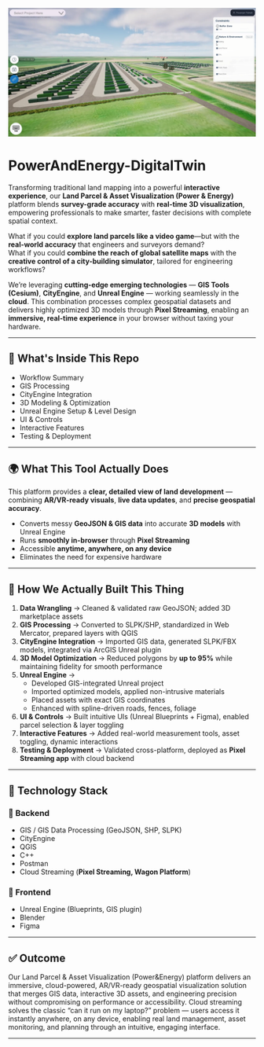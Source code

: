 ![Power & Energy Digital Twin](./assets/cover-image.png)
# PowerAndEnergy-DigitalTwin

Transforming traditional land mapping into a powerful **interactive experience**, our **Land Parcel & Asset Visualization (Power & Energy)** platform blends **survey-grade accuracy** with **real-time 3D visualization**, empowering professionals to make smarter, faster decisions with complete spatial context.  

What if you could **explore land parcels like a video game**—but with the **real-world accuracy** that engineers and surveyors demand?  
What if you could **combine the reach of global satellite maps** with the **creative control of a city-building simulator**, tailored for engineering workflows?  

We’re leveraging **cutting-edge emerging technologies** — **GIS Tools (Cesium)**, **CityEngine**, and **Unreal Engine** — working seamlessly in the **cloud**. This combination processes complex geospatial datasets and delivers highly optimized 3D models through **Pixel Streaming**, enabling an **immersive, real-time experience** in your browser without taxing your hardware.  

---

## 📑 What's Inside This Repo
- Workflow Summary  
- GIS Processing  
- CityEngine Integration  
- 3D Modeling & Optimization  
- Unreal Engine Setup & Level Design  
- UI & Controls  
- Interactive Features  
- Testing & Deployment  

---

## 🌍 What This Tool Actually Does
This platform provides a **clear, detailed view of land development** — combining **AR/VR-ready visuals**, **live data updates**, and **precise geospatial accuracy**.  

- Converts messy **GeoJSON & GIS data** into accurate **3D models** with Unreal Engine  
- Runs **smoothly in-browser** through **Pixel Streaming**  
- Accessible **anytime, anywhere, on any device**  
- Eliminates the need for expensive hardware  

---

## 🔄 How We Actually Built This Thing

1. **Data Wrangling** → Cleaned & validated raw GeoJSON; added 3D marketplace assets  
2. **GIS Processing** → Converted to SLPK/SHP, standardized in Web Mercator, prepared layers with QGIS  
3. **CityEngine Integration** → Imported GIS data, generated SLPK/FBX models, integrated via ArcGIS Unreal plugin  
4. **3D Model Optimization** → Reduced polygons by **up to 95%** while maintaining fidelity for smooth performance  
5. **Unreal Engine** →  
   - Developed GIS-integrated Unreal project  
   - Imported optimized models, applied non-intrusive materials  
   - Placed assets with exact GIS coordinates  
   - Enhanced with spline-driven roads, fences, foliage  
6. **UI & Controls** → Built intuitive UIs (Unreal Blueprints + Figma), enabled parcel selection & layer toggling  
7. **Interactive Features** → Added real-world measurement tools, asset toggling, dynamic interactions  
8. **Testing & Deployment** → Validated cross-platform, deployed as **Pixel Streaming app** with cloud backend  

---

## 🎯 Technology Stack

### 🔹 Backend
- GIS / GIS Data Processing (GeoJSON, SHP, SLPK)  
- CityEngine  
- QGIS  
- C++  
- Postman  
- Cloud Streaming (**Pixel Streaming, Wagon Platform**)  

### 🔹 Frontend
- Unreal Engine (Blueprints, GIS plugin)  
- Blender  
- Figma  

---

## ✅ Outcome
Our Land Parcel & Asset Visualization (Power&Energy) platform delivers an immersive, cloud-powered, AR/VR-ready geospatial visualization solution that merges GIS data, interactive 3D assets, and engineering precision without compromising on performance or accessibility. Cloud streaming solves the classic “can it run on my laptop?” problem — users access it instantly anywhere, on any device, enabling real land management, asset monitoring, and planning through an intuitive, engaging interface.

---
